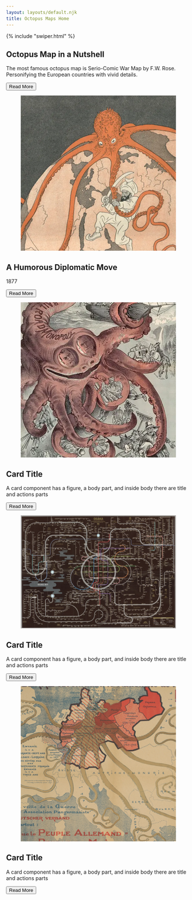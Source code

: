 ```yaml
---
layout: layouts/default.njk
title: Octopus Maps Home
---
```


{% include "swiper.html" %}

<section
  class="hero min-h-150"
  style="background-image: url(/assets/img/war.webp);"
>
  <div class="hero-overlay bg-secondary-content/50"></div>
  <div class="hero-content p-12 text-neutral-content">
    <div class="max-w-md">
      <h1 class="mb-5 text-5xl font-playfair font-bold text-neutral-content">Octopus Map in a Nutshell</h1>
      <p class="mb-5 text-2xl font-poppins">
        The most famous octopus map is Serio-Comic War Map by F.W. Rose. Personifying the European countries with vivid details.
      </p>
      <div class="max-w-1/2 mx-auto my-4">
        <button class="btn btn-secondary text-neutral-content btn-wide text-xl py-5">Read More</button>
      </div>
    </div>
  </div>
</section>

<section class="grid sm:grid-cols-2 md:grid-cols-3 lg:grid-cols-4 gap-4 p-5">
  <article class="card bg-base-100 shadow-sm">
    <figure>
      <img
        src="assets/img/polyp.webp"
        alt="war" />
    </figure>
    <div class="card-body">
      <h2 class="card-title">A Humorous Diplomatic Move</h2>
      <p>1877</p>
      <div class="card-actions justify-end">
        <button class="btn btn-secondary text-neutral-content">Read More</button>
      </div>
    </div>
  </article>
  <article class="card bg-base-100 shadow-sm">
    <figure>
      <img
        src="assets/img/curse.webp"
        alt="Curse" />
    </figure>
    <div class="card-body">
      <h2 class="card-title">Card Title</h2>
      <p>A card component has a figure, a body part, and inside body there are title and actions parts</p>
      <div class="card-actions justify-end">
        <button class="btn btn-secondary text-neutral-content">Read More</button>
      </div>
    </div>
  </article>
  <article class="card bg-base-100 shadow-sm">
    <figure>
      <img
        src="assets/img/osaka.webp"
        alt="Osaka" />
    </figure>
    <div class="card-body">
      <h2 class="card-title">Card Title</h2>
      <p>A card component has a figure, a body part, and inside body there are title and actions parts</p>
      <div class="card-actions justify-end">
        <button class="btn btn-secondary text-neutral-content">Read More</button>
      </div>
    </div>
  </article>
  <article class="card bg-base-100 shadow-sm">
    <figure>
      <img
        src="assets/img/guerre.webp"
        alt="La Guerre" />
    </figure>
    <div class="card-body">
      <h2 class="card-title">Card Title</h2>
      <p>A card component has a figure, a body part, and inside body there are title and actions parts</p>
      <div class="card-actions justify-end">
        <button class="btn btn-secondary text-neutral-content">Read More</button>
      </div>
    </div>
  </article>

</section>
